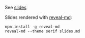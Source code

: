See [slides](slides.md)

Slides rendered with [reveal-md](https://github.com/webpro/reveal-md):

```
npm install -g reveal-md
reveal-md --theme serif slides.md
```
